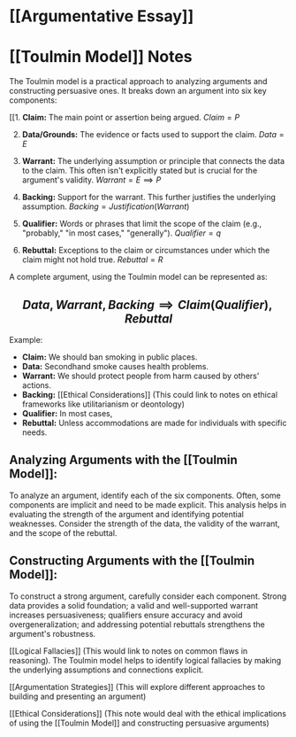 # [[Argumentative Essay]]
# [[Toulmin Model]] Notes

The Toulmin model is a practical approach to analyzing arguments and constructing persuasive ones. It breaks down an argument into six key components:

[[1. **Claim:** The main point or assertion being argued.  $Claim = P$

2. **Data/Grounds:** The evidence or facts used to support the claim. $Data = E$

3. **Warrant:** The underlying assumption or principle that connects the data to the claim. This often isn't explicitly stated but is crucial for the argument's validity.  $Warrant =  E \implies P$

4. **Backing:**  Support for the warrant.  This further justifies the underlying assumption. $Backing = Justification(Warrant)$

5. **Qualifier:** Words or phrases that limit the scope of the claim (e.g., "probably," "in most cases," "generally"). $Qualifier = q$

6. **Rebuttal:**  Exceptions to the claim or circumstances under which the claim might not hold true. $Rebuttal = R$


A complete argument, using the Toulmin model can be represented as:

## $$ Data, Warrant, Backing \implies Claim (Qualifier), Rebuttal $$

Example:

* **Claim:**  We should ban smoking in public places.
* **Data:**  Secondhand smoke causes health problems.
* **Warrant:**  We should protect people from harm caused by others’ actions.
* **Backing:** [[Ethical Considerations]] (This could link to notes on ethical frameworks like utilitarianism or deontology)
* **Qualifier:**  In most cases, 
* **Rebuttal:**  Unless accommodations are made for individuals with specific needs.


## Analyzing Arguments with the [[Toulmin Model]]:

To analyze an argument, identify each of the six components.  Often, some components are implicit and need to be made explicit.  This analysis helps in evaluating the strength of the argument and identifying potential weaknesses.  Consider the strength of the data, the validity of the warrant, and the scope of the rebuttal.


## Constructing Arguments with the [[Toulmin Model]]:

To construct a strong argument, carefully consider each component. Strong data provides a solid foundation; a valid and well-supported warrant increases persuasiveness; qualifiers ensure accuracy and avoid overgeneralization; and addressing potential rebuttals strengthens the argument's robustness.


[[Logical Fallacies]]  (This would link to notes on common flaws in reasoning).  The Toulmin model helps to identify logical fallacies by making the underlying assumptions and connections explicit.

[[Argumentation Strategies]] (This will explore different approaches to building and presenting an argument)

[[Ethical Considerations]] (This note would deal with the ethical implications of using the [[Toulmin Model]] and constructing persuasive arguments)

